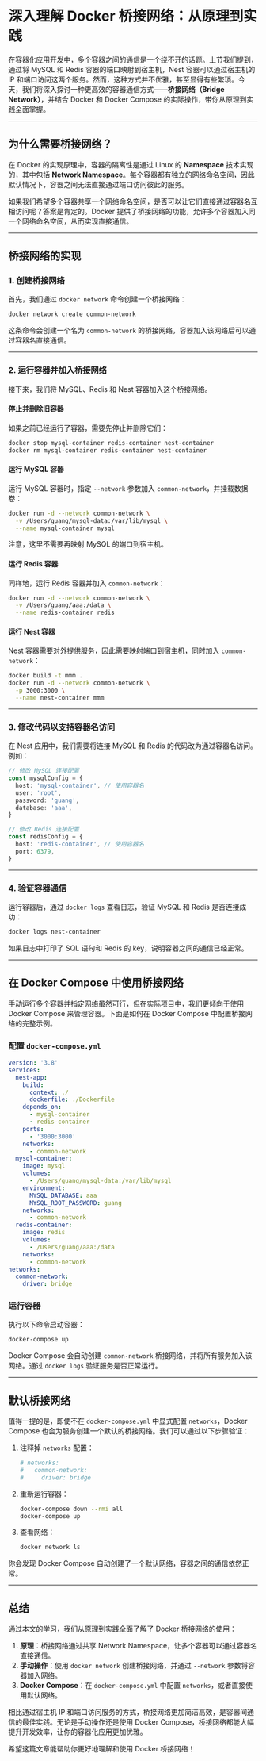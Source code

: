 # 深入理解 Docker 桥接网络：从原理到实践

在容器化应用开发中，多个容器之间的通信是一个绕不开的话题。上节我们提到，通过将 MySQL 和 Redis 容器的端口映射到宿主机，Nest 容器可以通过宿主机的 IP 和端口访问这两个服务。然而，这种方式并不优雅，甚至显得有些繁琐。今天，我们将深入探讨一种更高效的容器通信方式——**桥接网络（Bridge Network）**，并结合 Docker 和 Docker Compose 的实际操作，带你从原理到实践全面掌握。

---

## 为什么需要桥接网络？

在 Docker 的实现原理中，容器的隔离性是通过 Linux 的 **Namespace** 技术实现的，其中包括 **Network Namespace**。每个容器都有独立的网络命名空间，因此默认情况下，容器之间无法直接通过端口访问彼此的服务。

如果我们希望多个容器共享一个网络命名空间，是否可以让它们直接通过容器名互相访问呢？答案是肯定的。Docker 提供了桥接网络的功能，允许多个容器加入同一个网络命名空间，从而实现直接通信。

---

## 桥接网络的实现

### 1. 创建桥接网络

首先，我们通过 `docker network` 命令创建一个桥接网络：

```bash
docker network create common-network
```

这条命令会创建一个名为 `common-network` 的桥接网络，容器加入该网络后可以通过容器名直接通信。

---

### 2. 运行容器并加入桥接网络

接下来，我们将 MySQL、Redis 和 Nest 容器加入这个桥接网络。

#### 停止并删除旧容器

如果之前已经运行了容器，需要先停止并删除它们：

```bash
docker stop mysql-container redis-container nest-container
docker rm mysql-container redis-container nest-container
```

#### 运行 MySQL 容器

运行 MySQL 容器时，指定 `--network` 参数加入 `common-network`，并挂载数据卷：

```bash
docker run -d --network common-network \
  -v /Users/guang/mysql-data:/var/lib/mysql \
  --name mysql-container mysql
```

注意，这里不需要再映射 MySQL 的端口到宿主机。

#### 运行 Redis 容器

同样地，运行 Redis 容器并加入 `common-network`：

```bash
docker run -d --network common-network \
  -v /Users/guang/aaa:/data \
  --name redis-container redis
```

#### 运行 Nest 容器

Nest 容器需要对外提供服务，因此需要映射端口到宿主机，同时加入 `common-network`：

```bash
docker build -t mmm .
docker run -d --network common-network \
  -p 3000:3000 \
  --name nest-container mmm
```

---

### 3. 修改代码以支持容器名访问

在 Nest 应用中，我们需要将连接 MySQL 和 Redis 的代码改为通过容器名访问。例如：

```typescript
// 修改 MySQL 连接配置
const mysqlConfig = {
  host: 'mysql-container', // 使用容器名
  user: 'root',
  password: 'guang',
  database: 'aaa',
}

// 修改 Redis 连接配置
const redisConfig = {
  host: 'redis-container', // 使用容器名
  port: 6379,
}
```

---

### 4. 验证容器通信

运行容器后，通过 `docker logs` 查看日志，验证 MySQL 和 Redis 是否连接成功：

```bash
docker logs nest-container
```

如果日志中打印了 SQL 语句和 Redis 的 key，说明容器之间的通信已经正常。

---

## 在 Docker Compose 中使用桥接网络

手动运行多个容器并指定网络虽然可行，但在实际项目中，我们更倾向于使用 Docker Compose 来管理容器。下面是如何在 Docker Compose 中配置桥接网络的完整示例。

### 配置 `docker-compose.yml`

```yaml
version: '3.8'
services:
  nest-app:
    build:
      context: ./
      dockerfile: ./Dockerfile
    depends_on:
      - mysql-container
      - redis-container
    ports:
      - '3000:3000'
    networks:
      - common-network
  mysql-container:
    image: mysql
    volumes:
      - /Users/guang/mysql-data:/var/lib/mysql
    environment:
      MYSQL_DATABASE: aaa
      MYSQL_ROOT_PASSWORD: guang
    networks:
      - common-network
  redis-container:
    image: redis
    volumes:
      - /Users/guang/aaa:/data
    networks:
      - common-network
networks:
  common-network:
    driver: bridge
```

### 运行容器

执行以下命令启动容器：

```bash
docker-compose up
```

Docker Compose 会自动创建 `common-network` 桥接网络，并将所有服务加入该网络。通过 `docker logs` 验证服务是否正常运行。

---

## 默认桥接网络

值得一提的是，即使不在 `docker-compose.yml` 中显式配置 `networks`，Docker Compose 也会为服务创建一个默认的桥接网络。我们可以通过以下步骤验证：

1. 注释掉 `networks` 配置：

   ```yaml
   # networks:
   #   common-network:
   #     driver: bridge
   ```

2. 重新运行容器：

   ```bash
   docker-compose down --rmi all
   docker-compose up
   ```

3. 查看网络：
   ```bash
   docker network ls
   ```

你会发现 Docker Compose 自动创建了一个默认网络，容器之间的通信依然正常。

---

## 总结

通过本文的学习，我们从原理到实践全面了解了 Docker 桥接网络的使用：

1. **原理**：桥接网络通过共享 Network Namespace，让多个容器可以通过容器名直接通信。
2. **手动操作**：使用 `docker network` 创建桥接网络，并通过 `--network` 参数将容器加入网络。
3. **Docker Compose**：在 `docker-compose.yml` 中配置 `networks`，或者直接使用默认网络。

相比通过宿主机 IP 和端口访问服务的方式，桥接网络更加简洁高效，是容器间通信的最佳实践。无论是手动操作还是使用 Docker Compose，桥接网络都能大幅提升开发效率，让你的容器化应用更加优雅。

希望这篇文章能帮助你更好地理解和使用 Docker 桥接网络！
